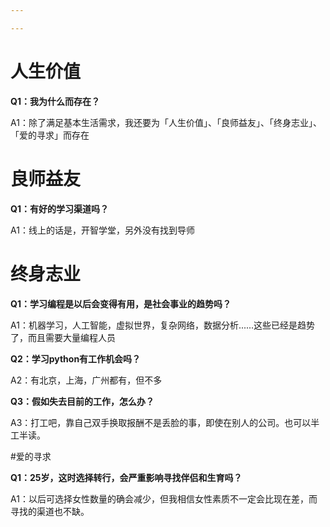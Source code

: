 ```yaml
---

---
```


# 人生价值

**Q1：我为什么而存在？**

A1：除了满足基本生活需求，我还要为「人生价值」、「良师益友」、「终身志业」、「爱的寻求」而存在





# 良师益友

**Q1：有好的学习渠道吗？**

A1：线上的话是，开智学堂，另外没有找到导师





# 终身志业

**Q1：学习编程是以后会变得有用，是社会事业的趋势吗？**

A1：机器学习，人工智能，虚拟世界，复杂网络，数据分析......这些已经是趋势了，而且需要大量编程人员



**Q2：学习python有工作机会吗？**

A2：有北京，上海，广州都有，但不多



**Q3：假如失去目前的工作，怎么办？**

A3：打工吧，靠自己双手换取报酬不是丢脸的事，即使在别人的公司。也可以半工半读。





#爱的寻求

**Q1：25岁，这时选择转行，会严重影响寻找伴侣和生育吗？**

A1：以后可选择女性数量的确会减少，但我相信女性素质不一定会比现在差，而寻找的渠道也不缺。



